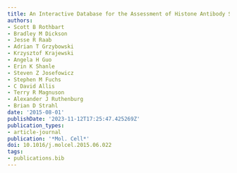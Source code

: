 ```yaml
---
title: An Interactive Database for the Assessment of Histone Antibody Specificity
authors:
- Scott B Rothbart
- Bradley M Dickson
- Jesse R Raab
- Adrian T Grzybowski
- Krzysztof Krajewski
- Angela H Guo
- Erin K Shanle
- Steven Z Josefowicz
- Stephen M Fuchs
- C David Allis
- Terry R Magnuson
- Alexander J Ruthenburg
- Brian D Strahl
date: '2015-08-01'
publishDate: '2023-11-12T17:25:47.425269Z'
publication_types:
- article-journal
publication: '*Mol. Cell*'
doi: 10.1016/j.molcel.2015.06.022
tags:
- publications.bib
---
```

